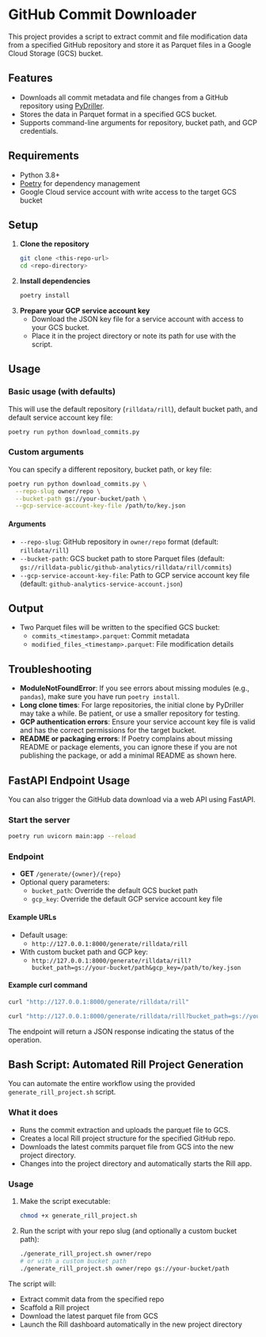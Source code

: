 # GitHub Commit Downloader

This project provides a script to extract commit and file modification data from a specified GitHub repository and store it as Parquet files in a Google Cloud Storage (GCS) bucket.

## Features

- Downloads all commit metadata and file changes from a GitHub repository using [PyDriller](https://github.com/ishepard/pydriller).
- Stores the data in Parquet format in a specified GCS bucket.
- Supports command-line arguments for repository, bucket path, and GCP credentials.

## Requirements

- Python 3.8+
- [Poetry](https://python-poetry.org/) for dependency management
- Google Cloud service account with write access to the target GCS bucket

## Setup

1. **Clone the repository**
   ```sh
   git clone <this-repo-url>
   cd <repo-directory>
   ```
2. **Install dependencies**
   ```sh
   poetry install
   ```
3. **Prepare your GCP service account key**
   - Download the JSON key file for a service account with access to your GCS bucket.
   - Place it in the project directory or note its path for use with the script.

## Usage

### Basic usage (with defaults)

This will use the default repository (`rilldata/rill`), default bucket path, and default service account key file:

```sh
poetry run python download_commits.py
```

### Custom arguments

You can specify a different repository, bucket path, or key file:

```sh
poetry run python download_commits.py \
  --repo-slug owner/repo \
  --bucket-path gs://your-bucket/path \
  --gcp-service-account-key-file /path/to/key.json
```

#### Arguments

- `--repo-slug`: GitHub repository in `owner/repo` format (default: `rilldata/rill`)
- `--bucket-path`: GCS bucket path to store Parquet files (default: `gs://rilldata-public/github-analytics/rilldata/rill/commits`)
- `--gcp-service-account-key-file`: Path to GCP service account key file (default: `github-analytics-service-account.json`)

## Output

- Two Parquet files will be written to the specified GCS bucket:
  - `commits_<timestamp>.parquet`: Commit metadata
  - `modified_files_<timestamp>.parquet`: File modification details

## Troubleshooting

- **ModuleNotFoundError**: If you see errors about missing modules (e.g., `pandas`), make sure you have run `poetry install`.
- **Long clone times**: For large repositories, the initial clone by PyDriller may take a while. Be patient, or use a smaller repository for testing.
- **GCP authentication errors**: Ensure your service account key file is valid and has the correct permissions for the target bucket.
- **README or packaging errors**: If Poetry complains about missing README or package elements, you can ignore these if you are not publishing the package, or add a minimal README as shown here.

## FastAPI Endpoint Usage

You can also trigger the GitHub data download via a web API using FastAPI.

### Start the server

```sh
poetry run uvicorn main:app --reload
```

### Endpoint

- **GET** `/generate/{owner}/{repo}`
- Optional query parameters:
  - `bucket_path`: Override the default GCS bucket path
  - `gcp_key`: Override the default GCP service account key file

#### Example URLs

- Default usage:
  - `http://127.0.0.1:8000/generate/rilldata/rill`
- With custom bucket path and GCP key:
  - `http://127.0.0.1:8000/generate/rilldata/rill?bucket_path=gs://your-bucket/path&gcp_key=/path/to/key.json`

#### Example curl command

```sh
curl "http://127.0.0.1:8000/generate/rilldata/rill"
```

```sh
curl "http://127.0.0.1:8000/generate/rilldata/rill?bucket_path=gs://your-bucket/path&gcp_key=/path/to/key.json"
```

The endpoint will return a JSON response indicating the status of the operation.

## Bash Script: Automated Rill Project Generation

You can automate the entire workflow using the provided `generate_rill_project.sh` script.

### What it does

- Runs the commit extraction and uploads the parquet file to GCS.
- Creates a local Rill project structure for the specified GitHub repo.
- Downloads the latest commits parquet file from GCS into the new project directory.
- Changes into the project directory and automatically starts the Rill app.

### Usage

1. Make the script executable:
   ```sh
   chmod +x generate_rill_project.sh
   ```
2. Run the script with your repo slug (and optionally a custom bucket path):
   ```sh
   ./generate_rill_project.sh owner/repo
   # or with a custom bucket path
   ./generate_rill_project.sh owner/repo gs://your-bucket/path
   ```

The script will:

- Extract commit data from the specified repo
- Scaffold a Rill project
- Download the latest parquet file from GCS
- Launch the Rill dashboard automatically in the new project directory
